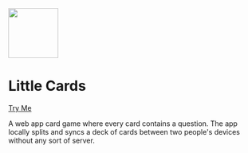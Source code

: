 <img src="https://user-images.githubusercontent.com/87709993/203667301-61152309-2c92-42ea-9bfb-3b2435898ca1.png" width="100px"/> 

# Little Cards
[Try Me](https://irtizaaah.github.io/little-cards/)

A web app card game where every card contains a question. The app locally splits and syncs a deck of cards between two people's devices without any sort of server.
